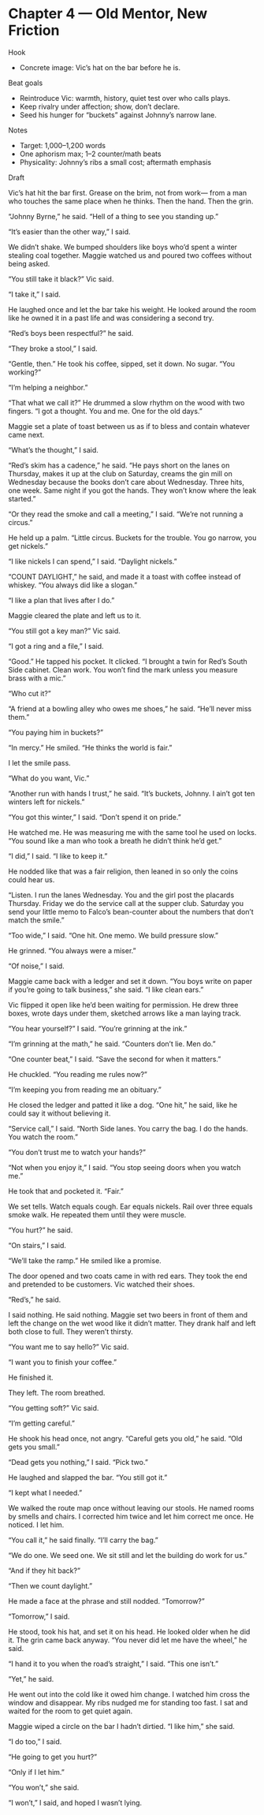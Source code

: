 # Chapter 4 — Old Mentor, New Friction

Hook
- Concrete image: Vic’s hat on the bar before he is.

Beat goals
- Reintroduce Vic: warmth, history, quiet test over who calls plays.
- Keep rivalry under affection; show, don’t declare.
- Seed his hunger for “buckets” against Johnny’s narrow lane.

Notes
- Target: 1,000–1,200 words
- One aphorism max; 1–2 counter/math beats
- Physicality: Johnny’s ribs a small cost; aftermath emphasis

Draft

Vic’s hat hit the bar first. Grease on the brim, not from work— from a man who touches the same place when he thinks. Then the hand. Then the grin.

“Johnny Byrne,” he said. “Hell of a thing to see you standing up.”

“It’s easier than the other way,” I said.

We didn’t shake. We bumped shoulders like boys who’d spent a winter stealing coal together. Maggie watched us and poured two coffees without being asked.

“You still take it black?” Vic said.

“I take it,” I said.

He laughed once and let the bar take his weight. He looked around the room like he owned it in a past life and was considering a second try.

“Red’s boys been respectful?” he said.

“They broke a stool,” I said.

“Gentle, then.” He took his coffee, sipped, set it down. No sugar. “You working?”

“I’m helping a neighbor.”

“That what we call it?” He drummed a slow rhythm on the wood with two fingers. “I got a thought. You and me. One for the old days.”

Maggie set a plate of toast between us as if to bless and contain whatever came next.

“What’s the thought,” I said.

“Red’s skim has a cadence,” he said. “He pays short on the lanes on Thursday, makes it up at the club on Saturday, creams the gin mill on Wednesday because the books don’t care about Wednesday. Three hits, one week. Same night if you got the hands. They won’t know where the leak started.”

“Or they read the smoke and call a meeting,” I said. “We’re not running a circus.”

He held up a palm. “Little circus. Buckets for the trouble. You go narrow, you get nickels.”

“I like nickels I can spend,” I said. “Daylight nickels.”

“COUNT DAYLIGHT,” he said, and made it a toast with coffee instead of whiskey. “You always did like a slogan.”

“I like a plan that lives after I do.”

Maggie cleared the plate and left us to it.

“You still got a key man?” Vic said.

“I got a ring and a file,” I said.

“Good.” He tapped his pocket. It clicked. “I brought a twin for Red’s South Side cabinet. Clean work. You won’t find the mark unless you measure brass with a mic.”

“Who cut it?”

“A friend at a bowling alley who owes me shoes,” he said. “He’ll never miss them.”

“You paying him in buckets?”

“In mercy.” He smiled. “He thinks the world is fair.”

I let the smile pass.

“What do you want, Vic.”

“Another run with hands I trust,” he said. “It’s buckets, Johnny. I ain’t got ten winters left for nickels.”

“You got this winter,” I said. “Don’t spend it on pride.”

He watched me. He was measuring me with the same tool he used on locks. “You sound like a man who took a breath he didn’t think he’d get.”

“I did,” I said. “I like to keep it.”

He nodded like that was a fair religion, then leaned in so only the coins could hear us.

“Listen. I run the lanes Wednesday. You and the girl post the placards Thursday. Friday we do the service call at the supper club. Saturday you send your little memo to Falco’s bean-counter about the numbers that don’t match the smile.”

“Too wide,” I said. “One hit. One memo. We build pressure slow.”

He grinned. “You always were a miser.”

“Of noise,” I said.

Maggie came back with a ledger and set it down. “You boys write on paper if you’re going to talk business,” she said. “I like clean ears.”

Vic flipped it open like he’d been waiting for permission. He drew three boxes, wrote days under them, sketched arrows like a man laying track.

“You hear yourself?” I said. “You’re grinning at the ink.”

“I’m grinning at the math,” he said. “Counters don’t lie. Men do.”

“One counter beat,” I said. “Save the second for when it matters.”

He chuckled. “You reading me rules now?”

“I’m keeping you from reading me an obituary.”

He closed the ledger and patted it like a dog. “One hit,” he said, like he could say it without believing it.

“Service call,” I said. “North Side lanes. You carry the bag. I do the hands. You watch the room.”

“You don’t trust me to watch your hands?”

“Not when you enjoy it,” I said. “You stop seeing doors when you watch me.”

He took that and pocketed it. “Fair.”

We set tells. Watch equals cough. Ear equals nickels. Rail over three equals smoke walk. He repeated them until they were muscle.

“You hurt?” he said.

“On stairs,” I said.

“We’ll take the ramp.” He smiled like a promise.

The door opened and two coats came in with red ears. They took the end and pretended to be customers. Vic watched their shoes.

“Red’s,” he said.

I said nothing. He said nothing. Maggie set two beers in front of them and left the change on the wet wood like it didn’t matter. They drank half and left both close to full. They weren’t thirsty.

“You want me to say hello?” Vic said.

“I want you to finish your coffee.”

He finished it.

They left. The room breathed.

“You getting soft?” Vic said.

“I’m getting careful.”

He shook his head once, not angry. “Careful gets you old,” he said. “Old gets you small.”

“Dead gets you nothing,” I said. “Pick two.”

He laughed and slapped the bar. “You still got it.”

“I kept what I needed.”

We walked the route map once without leaving our stools. He named rooms by smells and chairs. I corrected him twice and let him correct me once. He noticed. I let him.

“You call it,” he said finally. “I’ll carry the bag.”

“We do one. We seed one. We sit still and let the building do work for us.”

“And if they hit back?”

“Then we count daylight.”

He made a face at the phrase and still nodded. “Tomorrow?”

“Tomorrow,” I said.

He stood, took his hat, and set it on his head. He looked older when he did it. The grin came back anyway. “You never did let me have the wheel,” he said.

“I hand it to you when the road’s straight,” I said. “This one isn’t.”

“Yet,” he said.

He went out into the cold like it owed him change. I watched him cross the window and disappear. My ribs nudged me for standing too fast. I sat and waited for the room to get quiet again.

Maggie wiped a circle on the bar I hadn’t dirtied. “I like him,” she said.

“I do too,” I said.

“He going to get you hurt?”

“Only if I let him.”

“You won’t,” she said.

“I won’t,” I said, and hoped I wasn’t lying.
